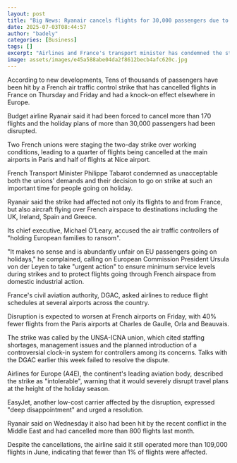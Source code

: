 ```yaml
---
layout: post
title: "Big News: Ryanair cancels flights for 30,000 passengers due to French strike"
date: 2025-07-03T08:44:57
author: "badely"
categories: [Business]
tags: []
excerpt: "Airlines and France's transport minister has condemned the strikes as unacceptable, at the start of summer holidays."
image: assets/images/e45a588abe04da2f8612becb4afc620c.jpg
---
```


According to new developments, Tens of thousands of passengers have been hit by a French air traffic control strike that has cancelled flights in France on Thursday and Friday and had a knock-on effect elsewhere in Europe.

Budget airline Ryanair said it had been forced to cancel more than 170 flights and the holiday plans of more than 30,000 passengers had been disrupted.

Two French unions were staging the two-day strike over working conditions, leading to a quarter of flights being cancelled at the main airports in Paris and half of flights at Nice airport.

French Transport Minister Philippe Tabarot condemned as unacceptable both the unions' demands and their decision to go on strike at such an important time for people going on holiday.

Ryanair said the strike had affected not only its flights to and from France, but also aircraft flying over French airspace to destinations including the UK, Ireland, Spain and Greece.

Its chief executive, Michael O'Leary, accused the air traffic controllers of "holding European families to ransom".

"It makes no sense and is abundantly unfair on EU passengers going on holidays," he complained, calling on European Commission President Ursula von der Leyen to take "urgent action" to ensure minimum service levels during strikes and to protect flights going through French airspace from domestic industrial action. 

France's civil aviation authority, DGAC, asked airlines to reduce flight schedules at several airports across the country. 

Disruption is expected to worsen at French airports on Friday, with 40% fewer flights from the Paris airports at Charles de Gaulle, Orla and Beauvais.

The strike was called by the UNSA-ICNA union, which cited staffing shortages, management issues and the planned introduction of a controversial clock-in system for controllers among its concerns. Talks with the DGAC earlier this week failed to resolve the dispute.

Airlines for Europe (A4E), the continent's leading aviation body, described the strike as "intolerable", warning that it would severely disrupt travel plans at the height of the holiday season. 

EasyJet, another low-cost carrier affected by the disruption, expressed "deep disappointment" and urged a resolution.

Ryanair said on Wednesday it also had been hit by the recent conflict in the Middle East and had cancelled more than 800 flights last month.

Despite the cancellations, the airline said it still operated more than 109,000 flights in June, indicating that fewer than 1% of flights were affected.

